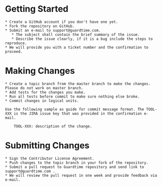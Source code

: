 # Getting Started

    * Create a GitHub account if you don't have one yet.
    * Fork the repository on GitHub.
    * Submit an e-mail to support@guardtime.com.
       * The subject shall contain the brief summary of the issue.
       * Describe the issue clearly, if it is a bug include the steps to reproduce.
    * We will provide you with a ticket number and the confirmation to proceed.


# Making Changes

    * Create a topic branch from the master branch to make the changes. Please do not work on master branch.
    * Add tests for the changes you make.
    * Run all tests before commit to make sure nothing else broke.
    * Commit changes in logical units.

    Use the following sample as guide for commit message format. The TOOL-XXX is the JIRA issue key that was provided in the confirmation e-mail.
```
    TOOL-XXX: description of the change.
```


# Submitting Changes

    * Sign the Contributor License Agreement.
    * Push changes to the topic branch in your fork of the repository.
    * Submit a pull request to Guardtime repository and send link to support@guardtime.com .
    * We will review the pull request in one week and provide feedback via e-mail.

